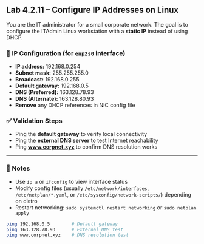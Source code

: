 ## Lab 4.2.11 – Configure IP Addresses on Linux

You are the IT administrator for a small corporate network. The goal is to configure the ITAdmin Linux workstation with a **static IP** instead of using DHCP.

### 🧱 IP Configuration (for `enp2s0` interface)

- **IP address:** 192.168.0.254  
- **Subnet mask:** 255.255.255.0  
- **Broadcast:** 192.168.0.255  
- **Default gateway:** 192.168.0.5  
- **DNS (Preferred):** 163.128.78.93  
- **DNS (Alternate):** 163.128.80.93  
- **Remove** any DHCP references in NIC config file

### ✅ Validation Steps

- Ping the **default gateway** to verify local connectivity  
- Ping the **external DNS server** to test Internet reachability  
- Ping **www.corpnet.xyz** to confirm DNS resolution works

---

### 🧰 Notes

- Use `ip a` or `ifconfig` to view interface status
- Modify config files (usually `/etc/network/interfaces`, `/etc/netplan/*.yaml`, or `/etc/sysconfig/network-scripts/`) depending on distro
- Restart networking: `sudo systemctl restart networking` or `sudo netplan apply`

```bash
ping 192.168.0.5        # Default gateway
ping 163.128.78.93      # External DNS test
ping www.corpnet.xyz    # DNS resolution test
```
